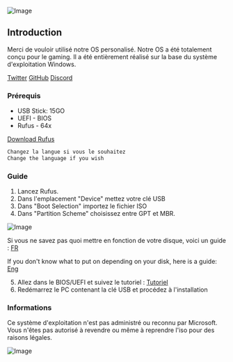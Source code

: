 ![Image](https://i.ibb.co/F3dLFP4/Logoo.png)

## Introduction

Merci de vouloir utilisé notre OS personalisé. Notre OS a été totalement conçu pour le gaming.
Il a été entièrement réalisé sur la base du système d'exploitation Windows.

 [Twitter](https://twitter.com/rishy222/)
 [GitHub](https://github.com/PalmT/)
 [Discord](https://discord.com/invite/CxDt7b6Paz/)

### Prérequis

- USB Stick: 15GO 
- UEFI - BIOS
- Rufus - 64x

[Download Rufus](https://rufus.ie/fr/)

```markdown
Changez la langue si vous le souhaitez
Change the language if you wish
```
### Guide

1. Lancez Rufus.
2. Dans l'emplacement "Device" mettez votre clé USB
3. Dans "Boot Selection" importez le fichier ISO
4. Dans "Partition Scheme" choisissez entre GPT et MBR.

![Image](http://image.noelshack.com/fichiers/2022/15/1/1649704851-capture.png)

 Si vous ne savez pas quoi mettre en fonction de votre disque, voici un guide :
 [FR](https://lecrabeinfo.net/differences-mbr-gpt-tables-de-partitionnement.html#:~:text=Le%20GPT%20fonctionne%20de%20pair,pas%20de%20code%20d'amor%C3%A7age.)

 If you don't know what to put on depending on your disk, here is a guide:
 [Eng](https://www.diskpart.com/windows-10/partition-scheme-and-target-system-type-rufus-window-10-0001.html)


5. Allez dans le BIOS/UEFI et suivez le tutoriel :
 [Tutoriel](https://youtu.be/ATJVWHfQsY8?t=808)
6. Redémarrez le PC contenant la clé USB et procédez à l'installation

### Informations

Ce système d'exploitation n'est pas administré ou reconnu par Microsoft.
Vous n'êtes pas autorisé à revendre ou même à reprendre l'iso pour des raisons légales.

![Image](http://image.noelshack.com/fichiers/2022/15/1/1649704706-lllll.png)
